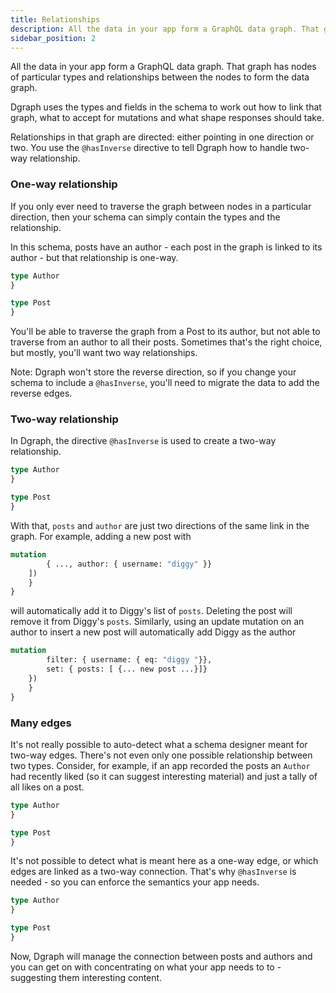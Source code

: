 ```yaml
---
title: Relationships
description: All the data in your app form a GraphQL data graph. That graph has nodes of particular types and relationships between the nodes to form the data graph.
sidebar_position: 2
---
```


All the data in your app form a GraphQL data graph. That graph has nodes of particular types and relationships between the nodes to form the data graph.

Dgraph uses the types and fields in the schema to work out how to link that graph, what to accept for mutations and what shape responses should take.  

Relationships in that graph are directed: either pointing in one direction or two.  You use the `@hasInverse` directive to tell Dgraph how to handle two-way relationship.

### One-way relationship

If you only ever need to traverse the graph between nodes in a particular direction, then your schema can simply contain the types and the relationship. 

In this schema, posts have an author - each post in the graph is linked to its author - but that relationship is one-way.  

```graphql
type Author 
}

type Post 
}
```

You'll be able to traverse the graph from a Post to its author, but not able to traverse from an author to all their posts.  Sometimes that's the right choice, but mostly, you'll want two way relationships.  

Note: Dgraph won't store the reverse direction, so if you change your schema to include a `@hasInverse`, you'll need to migrate the data to add the reverse edges.

### Two-way relationship


In Dgraph, the directive `@hasInverse` is used to create a two-way relationship.  

```graphql
type Author 
}

type Post 
}
```

With that, `posts` and `author` are just two directions of the same link in the graph.  For example,  adding a new post with

```graphql
mutation 
        { ..., author: { username: "diggy" }}
    ]) 
    }
}
```

will automatically add it to Diggy's list of `posts`.  Deleting the post will remove it from Diggy's `posts`.  Similarly, using an update mutation on an author to insert a new post will automatically add Diggy as the author

```graphql
mutation 
        filter: { username: { eq: "diggy "}},
        set: { posts: [ {... new post ...}]}
    }) 
    }
}
```

### Many edges

It's not really possible to auto-detect what a schema designer meant for two-way edges.  There's not even only one possible relationship between two types. Consider, for example, if an app recorded the posts an `Author` had recently liked (so it can suggest interesting material) and just a tally of all likes on a post.

```graphql
type Author 
}

type Post 
}
```

It's not possible to detect what is meant here as a one-way edge, or which edges are linked as a two-way connection.  That's why `@hasInverse` is needed - so you can enforce the semantics your app needs.

```graphql
type Author 
}

type Post 
}
```

Now, Dgraph will manage the connection between posts and authors and you can get on with concentrating on what your app needs to to - suggesting them interesting content.
